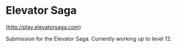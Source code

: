 # Elevator Saga #
(http://play.elevatorsaga.com)

Submission for the Elevator Saga. Currently working up to level 12.